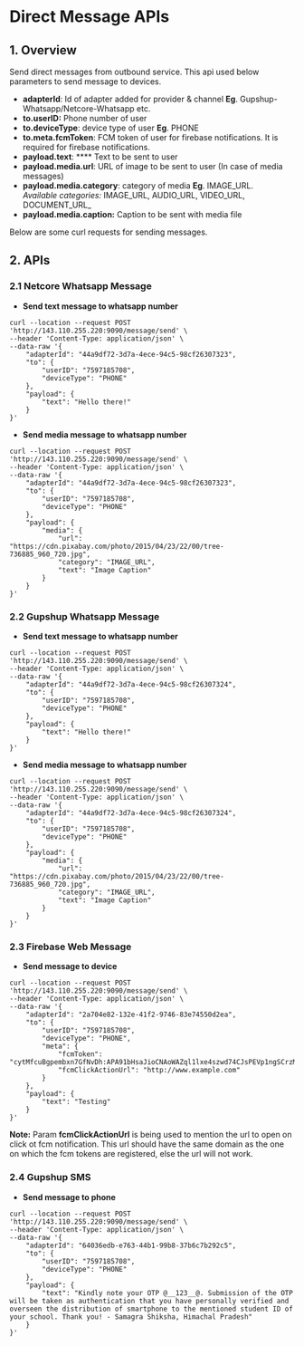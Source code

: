 # Direct Message APIs

## 1. Overview

Send direct messages from outbound service. This api used below parameters to send message to devices.

* **adapterId**: Id of adapter added for provider & channel **Eg**. Gupshup-Whatsapp/Netcore-Whatsapp etc.
* **to.userID:** Phone number of user
* **to.deviceType**: device type of user **Eg**. PHONE
* **to.meta.fcmToken**: FCM token of user for firebase notifications. It is required for firebase notifications.
* **payload.text**: **** Text to be sent to user
* **payload.media.url**: URL of image to be sent to user (In case of media messages)
* **payload.media.category**: category of media **Eg**. IMAGE\_URL. \
  _Available categories:_ IMAGE_URL, AUDIO\_URL, VIDEO\_URL, DOCUMENT\_URL_
* **payload.media.caption:** Caption to be sent with media file

Below are some curl requests for sending messages.

## **2. APIs**

### **2.1 Netcore Whatsapp Message**

* **Send text message to whatsapp number**

```
curl --location --request POST 'http://143.110.255.220:9090/message/send' \
--header 'Content-Type: application/json' \
--data-raw '{
    "adapterId": "44a9df72-3d7a-4ece-94c5-98cf26307323",
    "to": {
        "userID": "7597185708",
        "deviceType": "PHONE"
    },
    "payload": {
        "text": "Hello there!"
    }
}'
```

* **Send media message  to whatsapp number**

```
curl --location --request POST 'http://143.110.255.220:9090/message/send' \
--header 'Content-Type: application/json' \
--data-raw '{
    "adapterId": "44a9df72-3d7a-4ece-94c5-98cf26307323",
    "to": {
        "userID": "7597185708",
        "deviceType": "PHONE"
    },
    "payload": {
        "media": {
            "url": "https://cdn.pixabay.com/photo/2015/04/23/22/00/tree-736885_960_720.jpg",
            "category": "IMAGE_URL",
            "text": "Image Caption"
        }
    }
}'
```

### **2.2 Gupshup Whatsapp Message**

* **Send text message to whatsapp number**

```
curl --location --request POST 'http://143.110.255.220:9090/message/send' \
--header 'Content-Type: application/json' \
--data-raw '{
    "adapterId": "44a9df72-3d7a-4ece-94c5-98cf26307324",
    "to": {
        "userID": "7597185708",
        "deviceType": "PHONE"
    },
    "payload": {
        "text": "Hello there!"
    }
}'
```

* **Send media message to whatsapp number**

```
curl --location --request POST 'http://143.110.255.220:9090/message/send' \
--header 'Content-Type: application/json' \
--data-raw '{
    "adapterId": "44a9df72-3d7a-4ece-94c5-98cf26307324",
    "to": {
        "userID": "7597185708",
        "deviceType": "PHONE"
    },
    "payload": {
        "media": {
            "url": "https://cdn.pixabay.com/photo/2015/04/23/22/00/tree-736885_960_720.jpg",
            "category": "IMAGE_URL",
            "text": "Image Caption"
        }
    }
}'
```

### **2.3 Firebase Web Message**

* **Send message to device**&#x20;

```
curl --location --request POST 'http://143.110.255.220:9090/message/send' \
--header 'Content-Type: application/json' \
--data-raw '{
    "adapterId": "2a704e82-132e-41f2-9746-83e74550d2ea",
    "to": {
        "userID": "7597185708",
        "deviceType": "PHONE",
        "meta": {
            "fcmToken": "cytMfcuBgpembxn7GfNvDh:APA91bHsaJioCNAoWAZql1lxe4szwd74CJsPEVp1ngSCrzMcft6kB9ZrZnUZ9PUVU47kGiVSUAk70ayF55nzi8vU6jlWI4AGLkTo9ZBZnwMll0ZqVKioAQARvgE4GTUwIoTWAqVUYGMN",
            "fcmClickActionUrl": "http://www.example.com"
        }
    },
    "payload": {
        "text": "Testing"
    }
}'
```

**Note:** Param **fcmClickActionUrl** is being used to mention the url to open on click ot fcm notification. This url should have the same domain as the one on which the fcm tokens are registered, else the url will not work.

### **2.4 Gupshup SMS**

* **Send message to phone**

```
curl --location --request POST 'http://143.110.255.220:9090/message/send' \
--header 'Content-Type: application/json' \
--data-raw '{
    "adapterId": "64036edb-e763-44b1-99b8-37b6c7b292c5",
    "to": {
        "userID": "7597185708",
        "deviceType": "PHONE"
    },
    "payload": {
        "text": "Kindly note your OTP @__123__@. Submission of the OTP will be taken as authentication that you have personally verified and overseen the distribution of smartphone to the mentioned student ID of your school. Thank you! - Samagra Shiksha, Himachal Pradesh"
    }
}'
```
